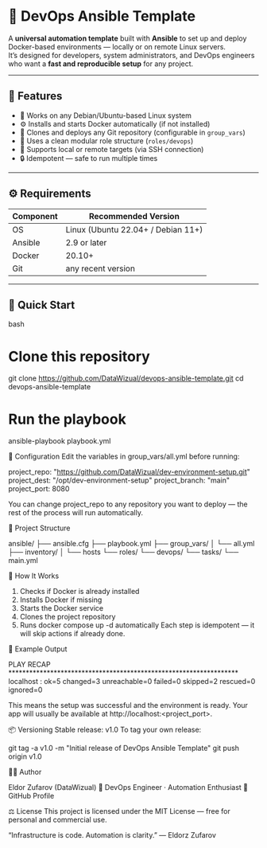 
# 🚀 DevOps Ansible Template

A **universal automation template** built with **Ansible** to set up and deploy Docker-based environments — locally or on remote Linux servers.  
It’s designed for developers, system administrators, and DevOps engineers who want a **fast and reproducible setup** for any project.

---

## 🧰 Features

- 🐧 Works on any Debian/Ubuntu-based Linux system  
- ⚙️ Installs and starts Docker automatically (if not installed)  
- 🔁 Clones and deploys any Git repository (configurable in `group_vars`)  
- 🧩 Uses a clean modular role structure (`roles/devops`)  
- 🧱 Supports local or remote targets (via SSH connection)  
- 🔒 Idempotent — safe to run multiple times

---

## ⚙️ Requirements

| Component | Recommended Version |
|------------|----------------------|
| OS | Linux (Ubuntu 22.04+ / Debian 11+) |
| Ansible | 2.9 or later |
| Docker | 20.10+ |
| Git | any recent version |

---

## 🚀 Quick Start

bash
# Clone this repository
git clone https://github.com/DataWizual/devops-ansible-template.git
cd devops-ansible-template

# Run the playbook
ansible-playbook playbook.yml

🔧 Configuration
Edit the variables in group_vars/all.yml before running:

project_repo: "https://github.com/DataWizual/dev-environment-setup.git"
project_dest: "/opt/dev-environment-setup"
project_branch: "main"
project_port: 8080

You can change project_repo to any repository you want to deploy —
the rest of the process will run automatically.

📂 Project Structure

ansible/
├── ansible.cfg
├── playbook.yml
├── group_vars/
│   └── all.yml
├── inventory/
│   └── hosts
└── roles/
    └── devops/
        └── tasks/
            └── main.yml

🧠 How It Works

1. Checks if Docker is already installed
2. Installs Docker if missing
3. Starts the Docker service
4. Clones the project repository
5. Runs docker compose up -d automatically
Each step is idempotent — it will skip actions if already done.

🧩 Example Output

PLAY RECAP ******************************************************************
localhost : ok=5 changed=3 unreachable=0 failed=0 skipped=2 rescued=0 ignored=0

This means the setup was successful and the environment is ready.
Your app will usually be available at http://localhost:<project_port>.

📦 Versioning
Stable release: v1.0
To tag your own release:

git tag -a v1.0 -m "Initial release of DevOps Ansible Template"
git push origin v1.0

🧑‍💻 Author

Eldor Zufarov (DataWizual)
💼 DevOps Engineer · Automation Enthusiast
📍 GitHub Profile

⚖️ License
This project is licensed under the MIT License — free for personal and commercial use.

“Infrastructure is code. Automation is clarity.” — Eldorz Zufarov
